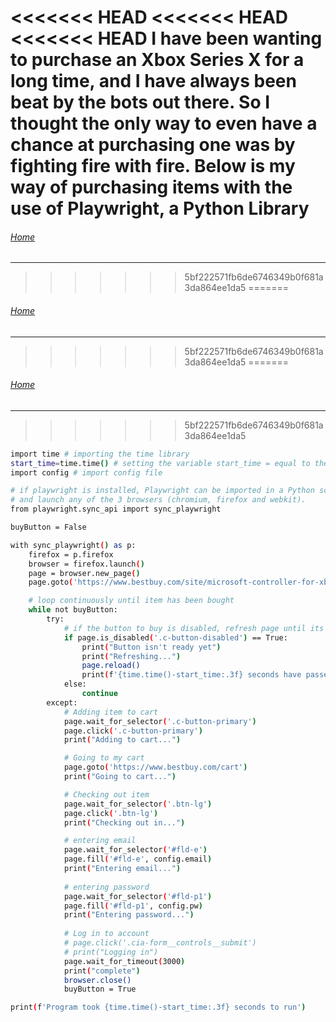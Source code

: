 <<<<<<< HEAD
<<<<<<< HEAD
<<<<<<< HEAD
I have been wanting to purchase an Xbox Series X for a long time, and I have always been beat by the bots out there.
So I thought the only way to even have a chance at purchasing one was by fighting fire with fire.
Below is my way of purchasing items with the use of Playwright, a Python Library
=======
###### [Home](https://eddiegranados.github.io/Eduardo_Granados/)        

---
>>>>>>> 5bf222571fb6de6746349b0f681a3da864ee1da5
=======
###### [Home](https://eddiegranados.github.io/Eduardo_Granados/)        

---
>>>>>>> 5bf222571fb6de6746349b0f681a3da864ee1da5
=======
###### [Home](https://eddiegranados.github.io/Eduardo_Granados/)        

---
>>>>>>> 5bf222571fb6de6746349b0f681a3da864ee1da5

```bash
import time # importing the time library
start_time=time.time() # setting the variable start_time = equal to the start
import config # import config file

# if playwright is installed, Playwright can be imported in a Python script
# and launch any of the 3 browsers (chromium, firefox and webkit).
from playwright.sync_api import sync_playwright

buyButton = False

with sync_playwright() as p:
    firefox = p.firefox
    browser = firefox.launch()
    page = browser.new_page()
    page.goto('https://www.bestbuy.com/site/microsoft-controller-for-xbox-series-x-xbox-series-s-and-xbox-one-latest-model-carbon-black/6430655.p?skuId=6430655')

    # loop continuously until item has been bought
    while not buyButton:
        try:
            # if the button to buy is disabled, refresh page until its enabled
            if page.is_disabled('.c-button-disabled') == True:
                print("Button isn't ready yet")
                print("Refreshing...")
                page.reload()
                print(f'{time.time()-start_time:.3f} seconds have passed')
            else:
                continue
        except:
            # Adding item to cart
            page.wait_for_selector('.c-button-primary')
            page.click('.c-button-primary')
            print("Adding to cart...")

            # Going to my cart 
            page.goto('https://www.bestbuy.com/cart')
            print("Going to cart...")

            # Checking out item
            page.wait_for_selector('.btn-lg')
            page.click('.btn-lg')
            print("Checking out in...")

            # entering email
            page.wait_for_selector('#fld-e')
            page.fill('#fld-e', config.email)
            print("Entering email...")
            
            # entering password
            page.wait_for_selector('#fld-p1')
            page.fill('#fld-p1', config.pw)
            print("Entering password...")
            
            # Log in to account
            # page.click('.cia-form__controls__submit')
            # print("Logging in")          
            page.wait_for_timeout(3000)
            print("complete")
            browser.close()
            buyButton = True

print(f'Program took {time.time()-start_time:.3f} seconds to run')
```